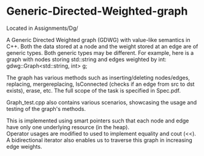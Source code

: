 # Generic-Directed-Weighted-graph

Located in Assignments/Dg/

A Generic Directed Weighted graph (GDWG) with value-like semantics in C++. Both the data stored at a node and the weight stored at an edge are of generic types. Both generic types may be different. For example, here is a graph with nodes storing std::string and edges weighted by int: gdwg::Graph<std::string, int> g;

The graph has various methods such as inserting/deleting nodes/edges, replacing, mergereplacing, IsConnected (checks if an edge from src to dst exists), erase, etc. The full scope of the task is specified in Spec.pdf.  

Graph_test.cpp also contains various scenarios, showcasing the usage and testing of the graph's methods.

This is implemented using smart pointers such that each node and edge have only one underlying resource (in the heap).   
Operator usages are modified to used to implement equality and cout (<<).  
A bidirectional iterator also enables us to traverse this graph in increasing edge weights.
